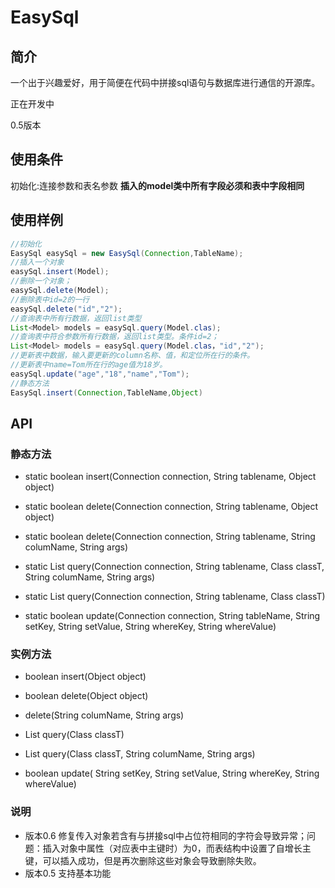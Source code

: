 # EasySql
## 简介
一个出于兴趣爱好，用于简便在代码中拼接sql语句与数据库进行通信的开源库。

正在开发中

0.5版本

## 使用条件

初始化:连接参数和表名参数
**插入的model类中所有字段必须和表中字段相同**

## 使用样例

```java
//初始化
EasySql easySql = new EasySql(Connection,TableName);
//插入一个对象
easySql.insert(Model);
//删除一个对象；
easySql.delete(Model);
//删除表中id=2的一行
easySql.delete("id","2");
//查询表中所有行数据，返回list类型
List<Model> models = easySql.query(Model.clas);
//查询表中符合参数所有行数据，返回list类型。条件id=2；
List<Model> models = easySql.query(Model.clas，"id","2");
//更新表中数据，输入要更新的column名称、值，和定位所在行的条件。
//更新表中name=Tom所在行的age值为18岁。
easySql.update("age","18","name","Tom");
//静态方法
EasySql.insert(Connection,TableName,Object)
```

## API

### 静态方法
* static boolean insert(Connection connection, String tablename, Object object)

* static boolean delete(Connection connection, String tablename, Object object)

* static boolean delete(Connection connection, String tablename, String columName, String args)

* static List query(Connection connection, String tablename, Class classT, String columName, String args)

* static List query(Connection connection, String tablename, Class classT)

* static boolean update(Connection connection, String tableName, String setKey, String setValue, String whereKey, String whereValue)

### 实例方法

* boolean insert(Object object)

* boolean delete(Object object)

* delete(String columName, String args)

* List query(Class classT)

* List query(Class classT, String columName, String args)

* boolean update( String setKey, String setValue, String whereKey, String whereValue)

### 说明

* 版本0.6 修复传入对象若含有与拼接sql中占位符相同的字符会导致异常；问题：插入对象中属性（对应表中主键时）为0，而表结构中设置了自增长主键，可以插入成功，但是再次删除这些对象会导致删除失败。
* 版本0.5 支持基本功能